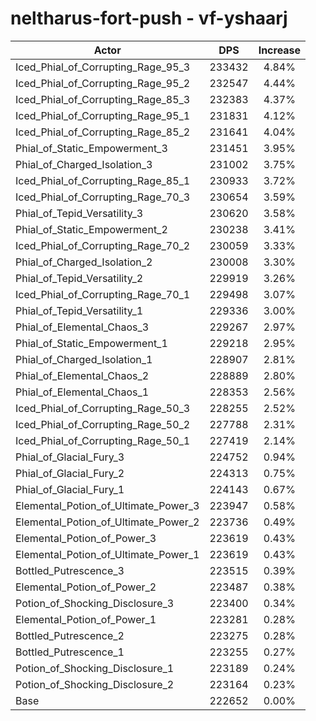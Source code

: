 # neltharus-fort-push - vf-yshaarj
| Actor | DPS | Increase |
|---|:---:|:---:|
|Iced_Phial_of_Corrupting_Rage_95_3|233432|4.84%|
|Iced_Phial_of_Corrupting_Rage_95_2|232547|4.44%|
|Iced_Phial_of_Corrupting_Rage_85_3|232383|4.37%|
|Iced_Phial_of_Corrupting_Rage_95_1|231831|4.12%|
|Iced_Phial_of_Corrupting_Rage_85_2|231641|4.04%|
|Phial_of_Static_Empowerment_3|231451|3.95%|
|Phial_of_Charged_Isolation_3|231002|3.75%|
|Iced_Phial_of_Corrupting_Rage_85_1|230933|3.72%|
|Iced_Phial_of_Corrupting_Rage_70_3|230654|3.59%|
|Phial_of_Tepid_Versatility_3|230620|3.58%|
|Phial_of_Static_Empowerment_2|230238|3.41%|
|Iced_Phial_of_Corrupting_Rage_70_2|230059|3.33%|
|Phial_of_Charged_Isolation_2|230008|3.30%|
|Phial_of_Tepid_Versatility_2|229919|3.26%|
|Iced_Phial_of_Corrupting_Rage_70_1|229498|3.07%|
|Phial_of_Tepid_Versatility_1|229336|3.00%|
|Phial_of_Elemental_Chaos_3|229267|2.97%|
|Phial_of_Static_Empowerment_1|229218|2.95%|
|Phial_of_Charged_Isolation_1|228907|2.81%|
|Phial_of_Elemental_Chaos_2|228889|2.80%|
|Phial_of_Elemental_Chaos_1|228353|2.56%|
|Iced_Phial_of_Corrupting_Rage_50_3|228255|2.52%|
|Iced_Phial_of_Corrupting_Rage_50_2|227788|2.31%|
|Iced_Phial_of_Corrupting_Rage_50_1|227419|2.14%|
|Phial_of_Glacial_Fury_3|224752|0.94%|
|Phial_of_Glacial_Fury_2|224313|0.75%|
|Phial_of_Glacial_Fury_1|224143|0.67%|
|Elemental_Potion_of_Ultimate_Power_3|223947|0.58%|
|Elemental_Potion_of_Ultimate_Power_2|223736|0.49%|
|Elemental_Potion_of_Power_3|223619|0.43%|
|Elemental_Potion_of_Ultimate_Power_1|223619|0.43%|
|Bottled_Putrescence_3|223515|0.39%|
|Elemental_Potion_of_Power_2|223487|0.38%|
|Potion_of_Shocking_Disclosure_3|223400|0.34%|
|Elemental_Potion_of_Power_1|223281|0.28%|
|Bottled_Putrescence_2|223275|0.28%|
|Bottled_Putrescence_1|223255|0.27%|
|Potion_of_Shocking_Disclosure_1|223189|0.24%|
|Potion_of_Shocking_Disclosure_2|223164|0.23%|
|Base|222652|0.00%|
